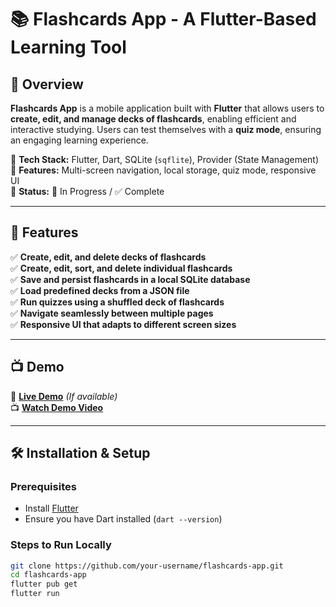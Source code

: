 # 📚 Flashcards App - A Flutter-Based Learning Tool

## 🚀 Overview

**Flashcards App** is a mobile application built with **Flutter** that allows users to **create, edit, and manage decks of flashcards**, enabling efficient and interactive studying. Users can test themselves with a **quiz mode**, ensuring an engaging learning experience.  

🔹 **Tech Stack:** Flutter, Dart, SQLite (`sqflite`), Provider (State Management)  
🔹 **Features:** Multi-screen navigation, local storage, quiz mode, responsive UI  
🔹 **Status:** 🚧 In Progress / ✅ Complete  

---

## 🎯 Features

✅ **Create, edit, and delete decks of flashcards**  
✅ **Create, edit, sort, and delete individual flashcards**  
✅ **Save and persist flashcards in a local SQLite database**  
✅ **Load predefined decks from a JSON file**  
✅ **Run quizzes using a shuffled deck of flashcards**  
✅ **Navigate seamlessly between multiple pages**  
✅ **Responsive UI that adapts to different screen sizes**  

---

## 📺 Demo

🔗 **[Live Demo](https://your-demo-link.com)** _(If available)_  
📺 **[Watch Demo Video](https://youtu.be/v8jJSc1bre0?si=kZuwdqIJJ3mWf6ER)**  

---

## 🛠️ Installation & Setup

### **Prerequisites**
- Install [Flutter](https://flutter.dev/docs/get-started/install)
- Ensure you have Dart installed (`dart --version`)

### **Steps to Run Locally**
```bash
git clone https://github.com/your-username/flashcards-app.git
cd flashcards-app
flutter pub get
flutter run
